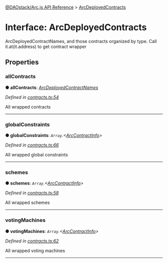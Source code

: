 [@DAOstack/Arc.js API Reference](../README.md) > [ArcDeployedContracts](../interfaces/arcdeployedcontracts.md)



# Interface: ArcDeployedContracts


ArcDeployedContractNames, and those contracts organized by type. Call it.at(it.address) to get contract wrapper


## Properties
<a id="allcontracts"></a>

###  allContracts

**●  allContracts**:  *[ArcDeployedContractNames](arcdeployedcontractnames.md)* 

*Defined in [contracts.ts:54](https://github.com/daostack/arc.js/blob/0fff6d4/lib/contracts.ts#L54)*



All wrapped contracts




___

<a id="globalconstraints"></a>

###  globalConstraints

**●  globalConstraints**:  *`Array`.<[ArcContractInfo](arccontractinfo.md)>* 

*Defined in [contracts.ts:66](https://github.com/daostack/arc.js/blob/0fff6d4/lib/contracts.ts#L66)*



All wrapped global constraints




___

<a id="schemes"></a>

###  schemes

**●  schemes**:  *`Array`.<[ArcContractInfo](arccontractinfo.md)>* 

*Defined in [contracts.ts:58](https://github.com/daostack/arc.js/blob/0fff6d4/lib/contracts.ts#L58)*



All wrapped schemes




___

<a id="votingmachines"></a>

###  votingMachines

**●  votingMachines**:  *`Array`.<[ArcContractInfo](arccontractinfo.md)>* 

*Defined in [contracts.ts:62](https://github.com/daostack/arc.js/blob/0fff6d4/lib/contracts.ts#L62)*



All wrapped voting machines




___


